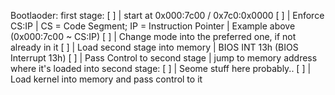 Bootlaoder:
    first stage:
        [ ] | start at 0x000:7c00 / 0x7c0:0x0000
        [ ] | Enforce CS:IP | CS = Code Segment; IP = Instruction Pointer | Example above (0x000:7c00 ~ CS:IP)
        [ ] | Change mode into the preferred one, if not already in it
        [ ] | Load second stage into memory | BIOS INT 13h (BIOS Interrupt 13h)
        [ ] | Pass Control to second stage | jump to memory address where it's loaded into
    second stage:
        [ ] | Seome stuff here probably..
        [ ] | Load kernel into memory and pass control to it
